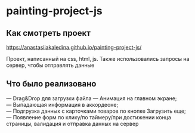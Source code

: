 # painting-project-js

## Как смотреть проект

https://anastasiiakaledina.github.io/painting-project-js/

Проект, написанный на css, html, js. Также использовались запросы на сервер, чтобы отправлять данные

## Что было реализовано

— Drag&Drop для загрузки файла
— Анимация на главном экране;  
— Выпадающая информация в аккордеоне;  
— Подгрузка данных с карточками товаров по кнопке Загрузить еще;  
— Появление форм по клику/по таймеру/при достижении конца страницы, валидация и отправка данных на сервер
